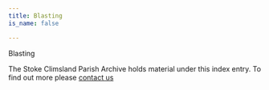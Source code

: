 ```yaml
---
title: Blasting
is_name: false

---
```


Blasting


The Stoke Climsland Parish Archive holds material under this index entry. To find out more please [contact us](/contact/)
